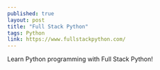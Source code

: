```yaml
---
published: true
layout: post
title: "Full Stack Python"
tags: Python
link: https://www.fullstackpython.com/
---
```


Learn Python programming with Full Stack Python!
